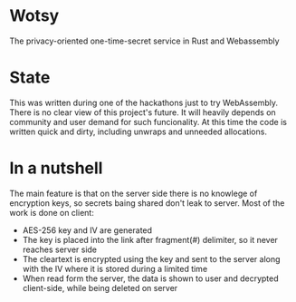 # Wotsy
The privacy-oriented one-time-secret service in Rust and Webassembly

# State
This was written during one of the hackathons just to try WebAssembly. There is no clear view of this project's future.
It will heavily depends on community and user demand for such funcionality. At this time the code is written quick
and dirty, including unwraps and unneeded allocations.

# In a nutshell
The main feature is that on the server side there is no knowlege of encryption keys, so secrets baing shared don't leak
to server. Most of the work is done on client:

* AES-256 key and IV are generated
* The key is placed into the link after fragment(\#) delimiter, so it never reaches server side
* The cleartext is encrypted using the key and sent to the server along with the IV where it is stored during a limited time
* When read form the server, the data is shown to user and decrypted client-side, while being deleted on server
